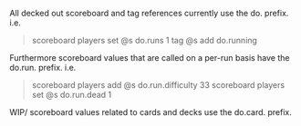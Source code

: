 All decked out scoreboard and tag references currently use the do. prefix. i.e.
> scoreboard players set @s do.runs 1
> tag @s add do.running

Furthermore scoreboard values that are called on a per-run basis have the do.run. prefix. i.e.
> scoreboard players add @s do.run.difficulty 33
> scoreboard players set @s do.run.dead 1

WIP/ scoreboard values related to cards and decks use the do.card. prefix.
